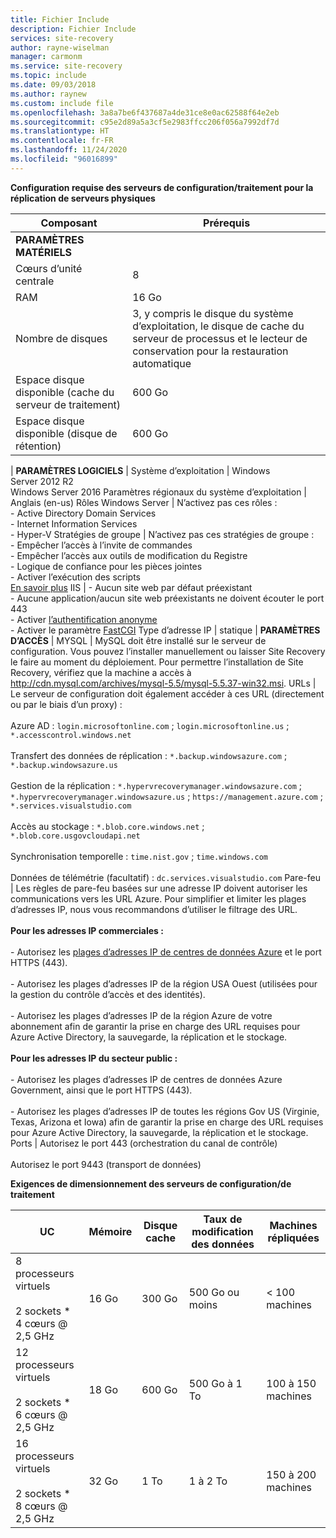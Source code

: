 ```yaml
---
title: Fichier Include
description: Fichier Include
services: site-recovery
author: rayne-wiselman
manager: carmonm
ms.service: site-recovery
ms.topic: include
ms.date: 09/03/2018
ms.author: raynew
ms.custom: include file
ms.openlocfilehash: 3a8a7be6f437687a4de31ce8e0ac62588f64e2eb
ms.sourcegitcommit: c95e2d89a5a3cf5e2983ffcc206f056a7992df7d
ms.translationtype: HT
ms.contentlocale: fr-FR
ms.lasthandoff: 11/24/2020
ms.locfileid: "96016899"
---
```

**Configuration requise des serveurs de configuration/traitement pour la réplication de serveurs physiques**

**Composant** | **Prérequis** 
--- | ---
**PARAMÈTRES MATÉRIELS** | 
Cœurs d’unité centrale | 8 
RAM | 16 Go
Nombre de disques | 3, y compris le disque du système d’exploitation, le disque de cache du serveur de processus et le lecteur de conservation pour la restauration automatique 
Espace disque disponible (cache du serveur de traitement) | 600 Go
Espace disque disponible (disque de rétention) | 600 Go
 | 
**PARAMÈTRES LOGICIELS** | 
Système d’exploitation | Windows Server 2012 R2 <br> Windows Server 2016
Paramètres régionaux du système d’exploitation | Anglais (en-us)
Rôles Windows Server | N’activez pas ces rôles : <br> - Active Directory Domain Services <br>- Internet Information Services <br> - Hyper-V 
Stratégies de groupe | N’activez pas ces stratégies de groupe : <br> - Empêcher l’accès à l’invite de commandes <br> - Empêcher l’accès aux outils de modification du Registre <br> - Logique de confiance pour les pièces jointes <br> - Activer l’exécution des scripts <br> [En savoir plus](/previous-versions/windows/it-pro/windows-7/gg176671(v=ws.10))
IIS | - Aucun site web par défaut préexistant <br> - Aucune application/aucun site web préexistants ne doivent écouter le port 443 <br>- Activer [l’authentification anonyme](/previous-versions/windows/it-pro/windows-server-2008-R2-and-2008/cc731244(v=ws.10)) <br> - Activer le paramètre [FastCGI](/previous-versions/windows/it-pro/windows-server-2008-R2-and-2008/cc753077(v=ws.10))
Type d’adresse IP | statique 
| 
**PARAMÈTRES D’ACCÈS** | 
MYSQL | MySQL doit être installé sur le serveur de configuration. Vous pouvez l’installer manuellement ou laisser Site Recovery le faire au moment du déploiement. Pour permettre l’installation de Site Recovery, vérifiez que la machine a accès à http://cdn.mysql.com/archives/mysql-5.5/mysql-5.5.37-win32.msi.
URLs | Le serveur de configuration doit également accéder à ces URL (directement ou par le biais d’un proxy) :<br/><br/> Azure AD : `login.microsoftonline.com` ; `login.microsoftonline.us` ; `*.accesscontrol.windows.net`<br/><br/> Transfert des données de réplication : `*.backup.windowsazure.com` ; `*.backup.windowsazure.us`<br/><br/> Gestion de la réplication : `*.hypervrecoverymanager.windowsazure.com` ; `*.hypervrecoverymanager.windowsazure.us` ; `https://management.azure.com` ; `*.services.visualstudio.com`<br/><br/> Accès au stockage : `*.blob.core.windows.net` ; `*.blob.core.usgovcloudapi.net`<br/><br/> Synchronisation temporelle : `time.nist.gov` ; `time.windows.com`<br/><br/> Données de télémétrie (facultatif) : `dc.services.visualstudio.com`
Pare-feu | Les règles de pare-feu basées sur une adresse IP doivent autoriser les communications vers les URL Azure. Pour simplifier et limiter les plages d’adresses IP, nous vous recommandons d’utiliser le filtrage des URL.<br/><br/>**Pour les adresses IP commerciales :**<br/><br/>- Autorisez les [plages d’adresses IP de centres de données Azure](https://www.microsoft.com/download/confirmation.aspx?id=41653) et le port HTTPS (443).<br/><br/> - Autorisez les plages d’adresses IP de la région USA Ouest (utilisées pour la gestion du contrôle d’accès et des identités).<br/><br/> - Autorisez les plages d’adresses IP de la région Azure de votre abonnement afin de garantir la prise en charge des URL requises pour Azure Active Directory, la sauvegarde, la réplication et le stockage.<br/><br/> **Pour les adresses IP du secteur public :**<br/><br/> - Autorisez les plages d’adresses IP de centres de données Azure Government, ainsi que le port HTTPS (443).<br/><br/> - Autorisez les plages d’adresses IP de toutes les régions Gov US (Virginie, Texas, Arizona et Iowa) afin de garantir la prise en charge des URL requises pour Azure Active Directory, la sauvegarde, la réplication et le stockage.
Ports | Autorisez le port 443 (orchestration du canal de contrôle)<br/><br/> Autorisez le port 9443 (transport de données) 


**Exigences de dimensionnement des serveurs de configuration/de traitement**

**UC** | **Mémoire** | **Disque cache** | **Taux de modification des données** | **Machines répliquées**
--- | --- | --- | --- | ---
8 processeurs virtuels<br/><br/> 2 sockets * 4 cœurs \@ 2,5 GHz | 16 Go | 300 Go | 500 Go ou moins | < 100 machines
12 processeurs virtuels<br/><br/> 2 sockets * 6 cœurs \@ 2,5 GHz | 18 Go | 600 Go | 500 Go à 1 To | 100 à 150 machines
16 processeurs virtuels<br/><br/> 2 sockets * 8 cœurs \@ 2,5 GHz | 32 Go | 1 To | 1 à 2 To | 150 à 200 machines